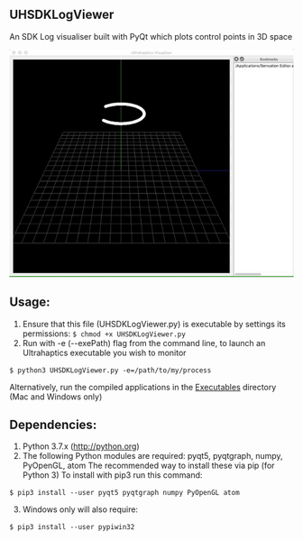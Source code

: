 UHSDKLogViewer 
--------------
An SDK Log visualiser built with PyQt which plots control points in 3D space

![](icons/visualiser.gif)


Usage:
-------
1. Ensure that this file (UHSDKLogViewer.py) is executable by settings its permissions:
```$ chmod +x UHSDKLogViewer.py``` 
2. Run with -e (--exePath) flag from the command line, to launch an Ultrahaptics executable you wish to monitor
```
$ python3 UHSDKLogViewer.py -e=/path/to/my/process
```

Alternatively, run the compiled applications in the [Executables](https://github.com/ultrahaptics/ultrahaptics-labs/tree/master/UHSDKLogViewer/Executables) directory (Mac and Windows only)

Dependencies:
-------------
1. Python 3.7.x (http://python.org)
2. The following Python modules are required: pyqt5, pyqtgraph, numpy, PyOpenGL, atom
  The recommended way to install these via pip (for Python 3)
  To install with pip3 run this command:
```
$ pip3 install --user pyqt5 pyqtgraph numpy PyOpenGL atom
```
3. Windows only will also require: 
```
$ pip3 install --user pypiwin32
```
